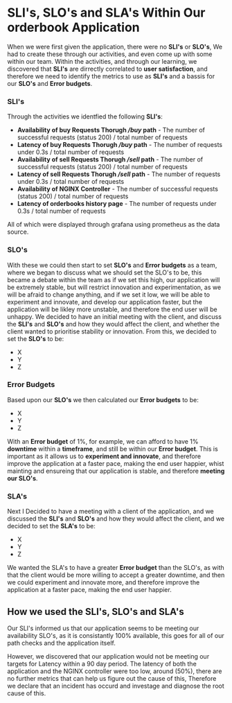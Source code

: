 # SLI's, SLO's and SLA's Within Our orderbook Application
When we were first given the application, there were no **SLI's** or **SLO's**, We had to create these through our activities, and even come up with some within our team. Within the activities, and through our learning, we discovered that **SLI's** are dirrectly correlated to **user satisfaction**, and therefore we need to identify the metrics to use as **SLI's** and a bassis for our **SLO's** and **Error budgets**.
### SLI's
Through the activities we identfied the following **SLI's**:
- **Availability of buy Requests Thorugh */buy* path** - The number of successful requests (status 200) / total number of requests
- **Latency of buy Requests Thorugh */buy* path** - The number of requests under 0.3s / total number of requests
- **Availability of sell Requests Thorugh */sell* path** - The number of successful requests (status 200) / total number of requests
- **Latency of sell Requests Thorugh */sell* path** - The number of requests under 0.3s / total number of requests
- **Availability of NGINX Controller** - The number of successful requests (status 200) / total number of requests
- **Latency of orderbooks history page** - The number of requests under 0.3s / total number of requests

All of which were displayed through grafana using prometheus as the data source. 
### SLO's

With these we could then start to set **SLO's** and **Error budgets** as a team, where we began to discuss what we should set the SLO's to be, this became a debate within the team as if we set this high, our application will be extremely stable, but will restrict innovation and experimentation, as we will be afraid to change anything, and if we set it low, we will be able to experiment and innovate, and develop our application faster, but the application will be likley more unstable, and therefore the end user will be unhappy.
 We decided to have an initial meeting with the client, and discuss the **SLI's** and **SLO's** and how they would affect the client, and whether the client wanted to prioritise stability or innovation. From this, we decided to set the **SLO's** to be:
- X
- Y
- Z

### Error Budgets

Based upon our **SLO's** we then calculated our **Error budgets** to be:
- X
- Y
- Z

With an **Error budget** of 1%, for example, we can afford to have 1% **downtime** within a **timeframe**, and still be within our **Error budget**. This is important as it allows us to **experiment and innovate**, and therefore improve the application at a faster pace, making the end user happier, whist mainting and ensureing that our application is stable, and therefore **meeting our SLO's**.

### SLA's

Next I Decided to have a meeting with a client of the application, and we discussed the **SLI's** and **SLO's** and how they would affect the client, and we decided to set the **SLA's** to be:
- X
- Y
- Z

We wanted the SLA's to have a greater **Error budget** than the SLO's, as with that the client would be more willing to accept a greater downtime, and then we could experiment and innovate more, and therefore improve the application at a faster pace, making the end user happier.

## How we used the SLI's, SLO's and SLA's

Our SLI's informed us that our application seems to be meeting our availability SLO's, as it is consistantly 100% available, this goes for all of our path checks and the application itself.

However, we discovered that our application would not be meeting our targets for Latency within a 90 day period. The latency of both the application and the NGINX controller were too low, around (50%), there are no further metrics that can help us figure out the cause of this, Therefore we declare that an incident has occurd and investage and diagnose the root cause of this.